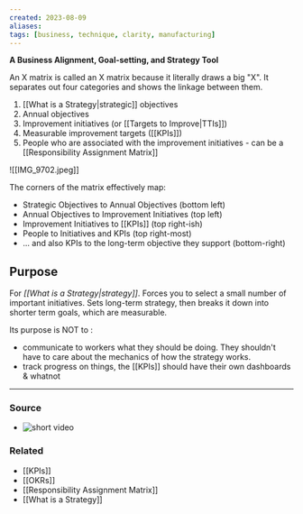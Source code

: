 ```yaml
---
created: 2023-08-09
aliases: 
tags: [business, technique, clarity, manufacturing]
---
```

**A Business Alignment, Goal-setting, and Strategy Tool**

An X matrix is called an X matrix because it literally draws a big "X". It separates out four categories and shows the linkage between them. 
1. [[What is a Strategy|strategic]] objectives
2. Annual objectives
3. Improvement initiatives (or [[Targets to Improve|TTIs]])
4. Measurable improvement targets ([[KPIs]])
5. People who are associated with the improvement initiatives - can be a [[Responsibility Assignment Matrix]]

![[IMG_9702.jpeg]]

The corners of the matrix effectively map:
- Strategic Objectives to Annual Objectives (bottom left)
- Annual Objectives to Improvement Initiatives (top left)
- Improvement Initiatives to [[KPIs]] (top right-ish)
- People to Initiatives and KPIs (top right-most)
- ... and also KPIs to the long-term objective they support (bottom-right)

## Purpose
For *[[What is a Strategy|strategy]]*. Forces you to select a small number of important initiatives. Sets long-term strategy, then breaks it down into shorter term goals, which are measurable.

Its purpose is NOT to :
- communicate to workers what they should be doing. They shouldn't have to care about the mechanics of how the strategy works.
- track progress on things, the [[KPIs]] should have their own dashboards & whatnot

****
### Source
- ![short video](https://youtu.be/dG_K-PFsj3o)

### Related
- [[KPIs]]
- [[OKRs]]
- [[Responsibility Assignment Matrix]]
- [[What is a Strategy]]
 